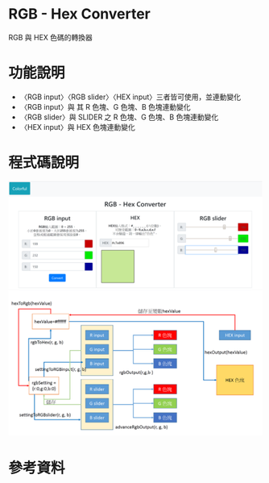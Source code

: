 # RGB - Hex Converter

RGB 與 HEX 色碼的轉換器

# 功能說明

- 〈RGB input〉〈RGB slider〉〈HEX input〉三者皆可使用，並連動變化
- 〈RGB input〉與 其 R 色塊、G 色塊、B 色塊連動變化
- 〈RGB slider〉與 SLIDER 之 R 色塊、G 色塊、B 色塊連動變化
- 〈HEX input〉與 HEX 色塊連動變化

# 程式碼說明

![畫面](https://github.com/s19003045/Final-exam-A27-Q2-RGB-to-Hex-Converter/blob/master/image/RGB-HEX-convertor-v2.png)
![關聯圖](https://github.com/s19003045/Final-exam-A27-Q2-RGB-to-Hex-Converter/blob/master/image/RGBtoHEX_converter-principle.png)

# 參考資料
